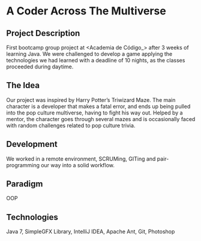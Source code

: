 # A Coder Across The Multiverse

## Project Description
First bootcamp group project at <Academia de Código_> after 3 weeks of learning Java.
We were challenged to develop a game applying the technologies we had learned with a deadline of 10 nights, as the classes proceeded during daytime.

## The Idea
Our project was inspired by Harry Potter’s Triwizard Maze. The main character is a developer that makes a fatal error, and ends up being pulled into the pop culture multiverse, having to fight his way out.
Helped by a mentor, the character goes through several mazes and is occasionally faced with random challenges related to pop culture trivia.

## Development
We worked in a remote environment, SCRUMing, GITing and pair-programming our way into a solid workflow. 

## Paradigm
OOP

## Technologies
Java 7, SimpleGFX Library, IntelliJ IDEA, Apache Ant, Git, Photoshop
